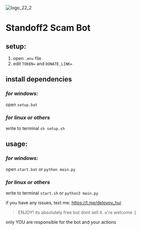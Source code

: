 ![logo_22_2](https://user-images.githubusercontent.com/61238982/211483258-5f9948fb-4ac5-4ada-a906-ecf15b95f0ec.jpg)

# Standoff2 Scam Bot



## setup:
1. open `.env` file
2. edit `TOKEN=` and `DONATE_LINK=`

## install dependencies
### *for windows:*
open `setup.bat`
### *for linux or others*
write to terminal `sh setup.sh`

## usage:
### *for windows:*
open `start.bat` or `python main.py`

### *for linux or others*
write to terminal `start.sh` or `python3 main.py`


if you have any issues, text me: https://t.me/delovoy_hui

> ENJOY! its absolutely free but dont sell it. u're welcome :)

only YOU are responsible for the bot and your actions
